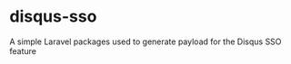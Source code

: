 disqus-sso
==========

A simple Laravel packages used to generate payload for the Disqus SSO feature
